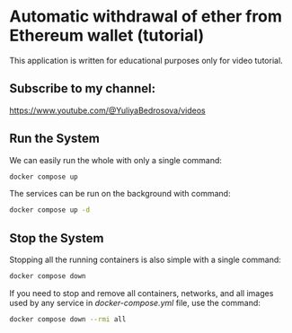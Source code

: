 # Automatic withdrawal of ether from Ethereum wallet (tutorial)
This application is written for educational purposes only for video tutorial.

## Subscribe to my channel:
https://www.youtube.com/@YuliyaBedrosova/videos

## Run the System
We can easily run the whole with only a single command:
```bash
docker compose up
```

The services can be run on the background with command:
```bash
docker compose up -d
```

## Stop the System
Stopping all the running containers is also simple with a single command:
```bash
docker compose down
```

If you need to stop and remove all containers, networks, and all images used by any service in <em>docker-compose.yml</em> file, use the command:
```bash
docker compose down --rmi all
```
